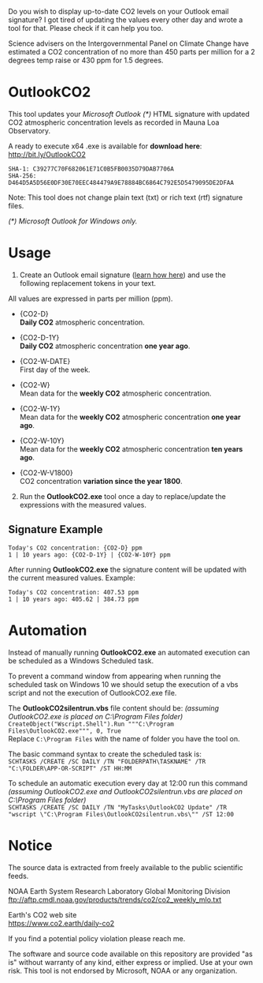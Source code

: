 Do you wish to display up-to-date CO2 levels on your Outlook email signature? I got tired of updating the values every other day and wrote a tool for that. Please check if it can help you too.  

Science advisers on the Intergovernmental Panel on Climate Change have estimated a CO2 concentration of no more than 450 parts per million for a 2 degrees temp raise or 430 ppm for 1.5 degrees.  

# OutlookCO2
This tool updates your *Microsoft Outlook (\*)* HTML signature with updated CO2 atmospheric concentration levels as recorded in Mauna Loa Observatory.  

A ready to execute x64 .exe is available for **download here**: http://bit.ly/OutlookCO2  
```
SHA-1: C39277C70F682061E71C0B5FB0035D79DAB7706A   
SHA-256: D464D5A5D56E0DF30E70EEC484479A9E78884BC6864C792E5D5479095DE2DFAA  
```

Note: This tool does not change plain text (txt) or rich text (rtf) signature files.

*(\*) Microsoft Outlook for Windows only.*

# Usage
1. Create an Outlook email signature ([learn how here](https://support.office.com/en-us/article/create-and-add-a-signature-to-messages-8ee5d4f4-68fd-464a-a1c1-0e1c80bb27f2 "Create and add a signature to messages")) and use the following replacement tokens in your text.  

All values are expressed in parts per million (ppm).

* {CO2-D}         
**Daily CO2** atmospheric concentration.

* {CO2-D-1Y}   
**Daily CO2** atmospheric concentration **one year ago**.

* {CO2-W-DATE}    
First day of the week.

* {CO2-W}        
Mean data for the **weekly CO2** atmospheric concentration.

* {CO2-W-1Y}  
Mean data for the **weekly CO2** atmospheric concentration **one year ago**.

* {CO2-W-10Y}  
Mean data for the **weekly CO2** atmospheric concentration **ten years ago**.  

* {CO2-W-V1800}  
CO2 concentration **variation since the year 1800**.  

2. Run the **OutlookCO2.exe** tool once a day to replace/update the expressions with the measured values.

## Signature Example
```
Today's CO2 concentration: {CO2-D} ppm  
1 | 10 years ago: {CO2-D-1Y} | {CO2-W-10Y} ppm
```

After running **OutlookCO2.exe** the signature content will be updated with the current measured values. Example:
```
Today's CO2 concentration: 407.53 ppm  
1 | 10 years ago: 405.62 | 384.73 ppm
```

# Automation
Instead of manually running **OutlookCO2.exe** an automated execution can be scheduled as a Windows Scheduled task.

To prevent a command window from appearing when running the scheduled task on Windows 10 we should setup the execution of a vbs script and not the execution of OutlookCO2.exe file.

The **OutlookCO2silentrun.vbs** file content should be: *(assuming OutlookCO2.exe is placed on C:\Program Files folder)*
```CreateObject("Wscript.Shell").Run """C:\Program Files\OutlookCO2.exe""", 0, True```  
Replace ```C:\Program Files``` with the name of folder you have the tool on.

The basic command syntax to create the scheduled task is:  
```SCHTASKS /CREATE /SC DAILY /TN "FOLDERPATH\TASKNAME" /TR "C:\FOLDER\APP-OR-SCRIPT" /ST HH:MM```  

To schedule an automatic execution every day at 12:00 run this command *(assuming OutlookCO2.exe and OutlookCO2silentrun.vbs are placed on C:\Program Files folder)*  
```SCHTASKS /CREATE /SC DAILY /TN "MyTasks\OutlookCO2 Update" /TR "wscript \"C:\Program Files\OutlookCO2silentrun.vbs\"" /ST 12:00```

# Notice
The source data is extracted from freely available to the public scientific feeds.

NOAA Earth System Research Laboratory Global Monitoring Division  
ftp://aftp.cmdl.noaa.gov/products/trends/co2/co2_weekly_mlo.txt

Earth's CO2 web site  
https://www.co2.earth/daily-co2

If you find a potential policy violation please reach me.

The software and source code available on this repository are provided "as is" without warranty of any kind, either express or implied. Use at your own risk. This tool is not endorsed by Microsoft, NOAA or any organization.
